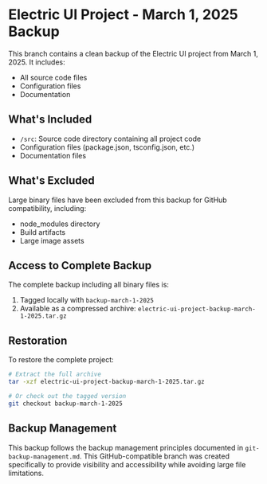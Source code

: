 # Electric UI Project - March 1, 2025 Backup

This branch contains a clean backup of the Electric UI project from March 1, 2025. It includes:

- All source code files
- Configuration files
- Documentation

## What's Included

- `/src`: Source code directory containing all project code
- Configuration files (package.json, tsconfig.json, etc.)
- Documentation files

## What's Excluded

Large binary files have been excluded from this backup for GitHub compatibility, including:
- node_modules directory
- Build artifacts
- Large image assets

## Access to Complete Backup

The complete backup including all binary files is:

1. Tagged locally with `backup-march-1-2025`
2. Available as a compressed archive: `electric-ui-project-backup-march-1-2025.tar.gz`

## Restoration

To restore the complete project:
```bash
# Extract the full archive
tar -xzf electric-ui-project-backup-march-1-2025.tar.gz

# Or check out the tagged version
git checkout backup-march-1-2025
```

## Backup Management

This backup follows the backup management principles documented in `git-backup-management.md`. 
This GitHub-compatible branch was created specifically to provide visibility and accessibility 
while avoiding large file limitations.
